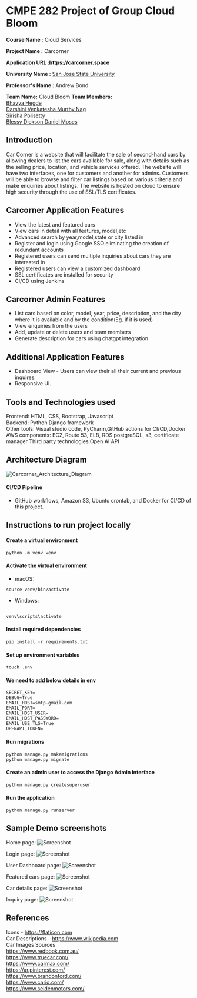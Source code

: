 
# CMPE 282 Project of Group Cloud Bloom

<b>Course Name :</b> Cloud Services

<b>Project Name  :</b> Carcorner

<b>Application URL :https://carcorner.space </b> 

<b>University Name :</b> [San Jose State University](https://www.sjsu.edu/)

<b>Professor's Name :</b> Andrew Bond

<b>Team Name:</b> Cloud Bloom
<b>Team Members:</b> <br/>
[Bhavya Hegde](www.linkedin.com/in/bhavya-hegde-145b9b123)<br/>
[Darshini Venkatesha Murthy Nag](https://www.linkedin.com/in/darshini-venkatesha-murthy-nag-90052756/)<br/>
[Sirisha Polisetty](https://www.linkedin.com/in/sirishapolisetty/)<br/>
[Blessy Dickson Daniel Moses](https://www.linkedin.com/in/blessy-dickson-348a31133/) 


## Introduction
Car Corner is a website that will facilitate the sale of second-hand cars by allowing dealers to list the cars available for sale, along with details such as the selling price, location, and vehicle services offered. The website will have two interfaces, one for customers and another for admins. Customers will be able to browse and filter car listings based on various criteria and make enquiries about listings. The website is hosted on cloud to ensure high security through the use of SSL/TLS certificates.


## Carcorner Application Features
* View the latest and featured cars
* View cars in detail with all features, model,etc
* Advanced search by year,model,state or city listed in
* Register and login using Google SSO eliminating the creation of redundant accounts 
* Registered users can send multiple inquiries about cars they are interested in
* Registered users can view a customized dashboard
* SSL certificates are installed for security
* CI/CD using Jenkins


## Carcorner Admin Features
* List cars based on color, model, year, price, description, and the city where it is available and by the condition(Eg. if it is used)
* View enquiries from the users
* Add, update or delete users and team members
* Generate description for cars using chatgpt integration

## Additional Application Features
* Dashboard View - Users can view their all their current and previous inquires.
* Responsive UI.


## Tools and Technologies used
Frontend: HTML, CSS, Bootstrap, Javascript<br/>
Backend: Python Django framework<br/>
Other tools: Visual studio code, PyCharm,GitHub actions for CI/CD,Docker<br/>
AWS components: EC2, Route 53, ELB, RDS postgreSQL, s3, certificate manager
Third party technologies:Open AI API
  
## Architecture Diagram

![Carcorner_Architecture_Diagram](https://user-images.githubusercontent.com/111547793/235833346-684fbcb9-08eb-48e1-b255-9f6583767574.jpeg)


#### CI/CD Pipeline
* GitHub workflows, Amazon S3, Ubuntu crontab, and Docker for CI/CD of this project.

## Instructions to run project locally
#### Create a virtual environment
```
python -m venv venv
  ```
#### Activate the virtual environment

* macOS:
```
source venv/bin/activate
```

* Windows:
```

venv\scripts\activate
```

#### Install required dependencies
```
pip install -r requirements.txt
```
#### Set up environment variables
```
touch .env
```
#### We need to add below details in env
```
SECRET_KEY=
DEBUG=True
EMAIL_HOST=smtp.gmail.com
EMAIL_PORT=
EMAIL_HOST_USER=
EMAIL_HOST_PASSWORD=
EMAIL_USE_TLS=True
OPENAPI_TOKEN=
```

#### Run migrations
```
python manage.py makemigrations
python manage.py migrate
```

#### Create an admin user to access the Django Admin interface
```
python manage.py createsuperuser
```

#### Run the application
```
python manage.py runserver
```
## Sample Demo screenshots
Home page:
![Screenshot](screenshots/homepage.png)

Login page:
![Screenshot](screenshots/login.png)

User Dashboard page:
![Screenshot](screenshots/userdash.png)

Featured cars page:
![Screenshot](screenshots/featuredcars.png)

Car details page:
![Screenshot](screenshots/cardetails.png)

Inquiry page:
![Screenshot](screenshots/inquiry.png)

## References
Icons - https://flaticon.com <br/>
Car Descriptions - https://www.wikipedia.com <br/>
Car Images Sources <br/>
https://www.redbook.com.au/ <br/>
https://www.truecar.com/ <br/>
https://www.carmax.com/ <br/>
https://ar.pinterest.com/ <br/>
https://www.brandonford.com/ <br/>
https://www.carid.com/ <br/>
https://www.seldenmotors.com/ <br/>

